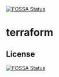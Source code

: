 [![FOSSA Status](https://app.fossa.com/api/projects/git%2Bgithub.com%2Fjmeyer-repo%2Fterraform.svg?type=shield)](https://app.fossa.com/projects/git%2Bgithub.com%2Fjmeyer-repo%2Fterraform?ref=badge_shield)

# terraform

## License
[![FOSSA Status](https://app.fossa.com/api/projects/git%2Bgithub.com%2Fjmeyer-repo%2Fterraform.svg?type=large)](https://app.fossa.com/projects/git%2Bgithub.com%2Fjmeyer-repo%2Fterraform?ref=badge_large)